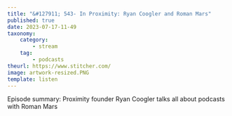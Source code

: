 ```yaml
---
title: "&#127911; 543- In Proximity: Ryan Coogler and Roman Mars"
published: true
date: 2023-07-17-11-49
taxonomy:
    category:
        - stream
    tag:
        - podcasts
theurl: https://www.stitcher.com/
image: artwork-resized.PNG
template: listen
---
```


Episode summary: Proximity founder Ryan Coogler talks all about podcasts with Roman Mars
